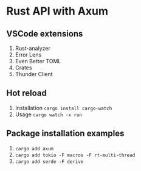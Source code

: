 # Rust API with Axum

## VSCode extensions
1. Rust-analyzer
2. Error Lens
3. Even Better TOML
4. Crates
5. Thunder Client

## Hot reload
1. Installation
`cargo install cargo-watch`
2. Usage
`cargo watch -x run`

## Package installation examples
1. `cargo add axum`
2. `cargo add tokio -F macros -F rt-multi-thread`
3. `cargo add serde -F derive`